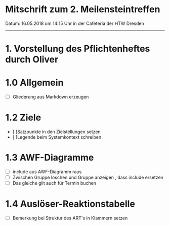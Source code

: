 # Mitschrift zum 2. Meilensteintreffen
Datum: 16.05.2018 um 14:15 Uhr in der Cafeteria der HTW Dresden


---

# 1. Vorstellung des Pflichtenheftes durch Oliver
#     1.0 Allgemein
- [ ] Gliederung aus Markdown erzeugen
#     1.2 Ziele
- [ ]Satzpunkte in den Zielstellungen setzen
- [ ]Legende beim Systemkontext schreiben
#     1.3 AWF-Diagramme
- [ ]   include aus AWF-Diagramm raus
- [ ]  Zwischen Gruppe löschen und Gruppe anzeigen , dass include ersetzen
- [ ] Das gleiche gilt auch für Termin buchen
#    1.4 Auslöser-Reaktionstabelle
- [ ] Bemerkung bei Struktur des ART's in Klammern setzen

